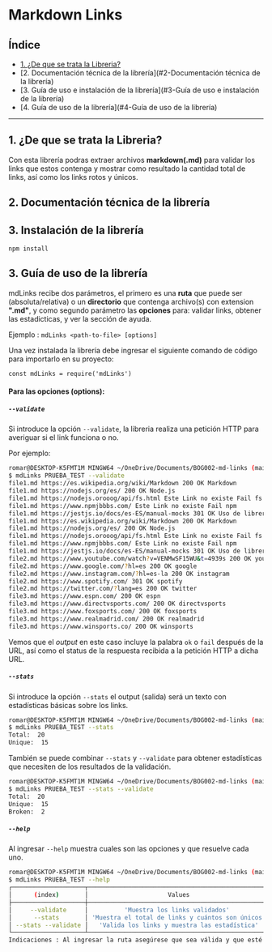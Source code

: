 # Markdown Links

## Índice

* [1. ¿De que se trata la Libreria?](#1-Libreria)
* [2. Documentación técnica de la librería](#2-Documentación técnica de la librería)
* [3. Guía de uso e instalación de la librería](#3-Guía de uso e instalación de la librería)
* [4. Guía de uso de la librería](#4-Guía de uso de la librería)

***
## 1. ¿De que se trata la Libreria?

Con esta librería podras extraer archivos **markdown(.md)** para validar los links que estos contenga y mostrar como resultado la cantidad total de links, así como los links rotos y únicos.

## 2. Documentación técnica de la librería


## 3. Instalación de la librería

`npm install`

## 3. Guía de uso de la librería

mdLinks recibe dos parámetros, el primero es una **ruta** que puede ser (absoluta/relativa) o  un **directorio** que contenga archivo(s) con extension **".md"**, y como segundo parámetro las **opciones** para: validar links, obtener las estadicticas, y ver la sección de ayuda. 

Ejemplo : `mdLinks <path-to-file> [options]`

Una vez instalada la librería debe ingresar el siguiente comando de código para importarlo en su proyecto:

`const mdLinks = require('mdLinks')`

#### Para las opciones (options):

##### `--validate`

Si introduce la opción `--validate`, la libreria realiza una petición HTTP para
averiguar si el link funciona o no. 

Por ejemplo:

```sh
romar@DESKTOP-K5FMT1M MINGW64 ~/OneDrive/Documents/BOG002-md-links (main)
$ mdLinks PRUEBA_TEST --validate
file1.md https://es.wikipedia.org/wiki/Markdown 200 OK Markdown
file1.md https://nodejs.org/es/ 200 OK Node.js
file1.md https://nodejs.orooog/api/fs.html Este Link no existe Fail fs
file1.md https://www.npmjbbbs.com/ Este Link no existe Fail npm
file1.md https://jestjs.io/docs/es-ES/manual-mocks 301 OK Uso de librerias de Mock.
file1.md https://es.wikipedia.org/wiki/Markdown 200 OK Markdown
file1.md https://nodejs.org/es/ 200 OK Node.js
file1.md https://nodejs.orooog/api/fs.html Este Link no existe Fail fs
file1.md https://www.npmjbbbs.com/ Este Link no existe Fail npm
file1.md https://jestjs.io/docs/es-ES/manual-mocks 301 OK Uso de librerias de Mock.
file2.md https://www.youtube.com/watch?v=VENMwSF15WU&t=4939s 200 OK youtube
file2.md https://www.google.com/?hl=es 200 OK google
file2.md https://www.instagram.com/?hl=es-la 200 OK instagram
file2.md https://www.spotify.com/ 301 OK spotify
file2.md https://twitter.com/?lang=es 200 OK twitter
file3.md https://www.espn.com/ 200 OK espn
file3.md https://www.directvsports.com/ 200 OK directvsports
file3.md https://www.foxsports.com/ 200 OK foxsports
file3.md https://www.realmadrid.com/ 200 OK realmadrid
file3.md https://www.winsports.co/ 200 OK winsports
```

Vemos que el _output_ en este caso incluye la palabra `ok` o `fail` después de
la URL, así como el status de la respuesta recibida a la petición HTTP a dicha
URL.

##### `--stats`

Si introduce la opción `--stats` el output (salida) será un texto con estadísticas
básicas sobre los links.

```sh
romar@DESKTOP-K5FMT1M MINGW64 ~/OneDrive/Documents/BOG002-md-links (main)
$ mdLinks PRUEBA_TEST --stats
Total:  20
Unique:  15
```

También se puede combinar `--stats` y `--validate` para obtener estadísticas que
necesiten de los resultados de la validación.

```sh
romar@DESKTOP-K5FMT1M MINGW64 ~/OneDrive/Documents/BOG002-md-links (main)
$ mdLinks PRUEBA_TEST --stats --validate
Total:  20
Unique:  15
Broken:  2 
```

##### `--help`

Al ingresar `--help` muestra cuales son las opciones y que resuelve cada uno.

```sh
romar@DESKTOP-K5FMT1M MINGW64 ~/OneDrive/Documents/BOG002-md-links (main)
$ mdLinks PRUEBA_TEST --help
┌────────────────────┬──────────────────────────────────────────────────┐
│      (index)       │                      Values                      │
├────────────────────┼──────────────────────────────────────────────────┤
│     --validate     │          'Muestra los links validados'           │
│      --stats       │ 'Muestra el total de links y cuántos son únicos' │
│ --stats --validate │   'Valida los links y muestra las estadística'   │
└────────────────────┴──────────────────────────────────────────────────┘
Indicaciones : Al ingresar la ruta asegúrese que sea válida y que esté dentro de comillas. Ejemplo: "README.md", "C:\Users\romar\OneDrive\Documents\Carpeta de Prueba de directorio".
```

